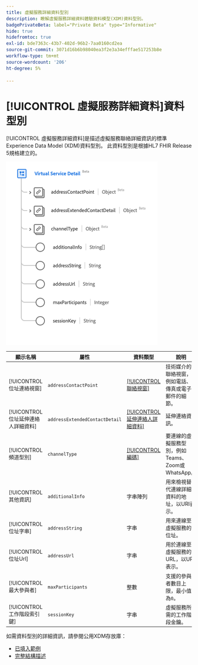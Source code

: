 ```yaml
---
title: 虛擬服務詳細資料型別
description: 瞭解虛擬服務詳細資料體驗資料模型(XDM)資料型別。
badgePrivateBeta: label="Private Beta" type="Informative"
hide: true
hidefromtoc: true
exl-id: bde7363c-43b7-402d-96b2-7aa0160cd2ea
source-git-commit: 3071d16b6b98040ea3f2e3a34efffae517253b8e
workflow-type: tm+mt
source-wordcount: '206'
ht-degree: 5%

---
```


# [!UICONTROL 虛擬服務詳細資料]資料型別

[!UICONTROL 虛擬服務詳細資料]是描述虛擬服務聯絡詳細資訊的標準Experience Data Model (XDM)資料型別。 此資料型別是根據HL7 FHIR Release 5規格建立的。

![虛擬服務詳細資料資料型別結構](../../../images/healthcare/data-types/virtual-service-detail.png)

| 顯示名稱 | 屬性 | 資料類型 | 說明 |
| --- | --- | --- | --- |
| [!UICONTROL 位址連絡視窗] | `addressContactPoint` | [[!UICONTROL 聯絡視窗]](../data-types/contact-point.md) | 技術媒介的聯絡視窗，例如電話、傳真或電子郵件的細節。 |
| [!UICONTROL 位址延伸連絡人詳細資料] | `addressExtendedContactDetail` | [[!UICONTROL 延伸連絡人詳細資料]](../data-types/extended-contact-detail.md) | 延伸連絡資訊。 |
| [!UICONTROL 頻道型別] | `channelType` | [[!UICONTROL 編碼]](../data-types/coding.md) | 要連線的虛擬服務型別，例如Teams、Zoom或WhatsApp。 |
| [!UICONTROL 其他資訊] | `additionalInfo` | 字串陣列 | 用來檢視替代連線詳細資料的地址，以URI表示。 |
| [!UICONTROL 位址字串] | `addressString` | 字串 | 用來連線至虛擬服務的位址。 |
| [!UICONTROL 位址Url] | `addressUrl` | 字串 | 用於連線至虛擬服務的URL，以URI表示。 |
| [!UICONTROL 最大參與者] | `maxParticipants` | 整數 | 支援的參與者數目上限，最小值為`0`。 |
| [!UICONTROL 工作階段索引鍵] | `sessionKey` | 字串 | 虛擬服務所需的工作階段金鑰。 |

如需資料型別的詳細資訊，請參閱公用XDM存放庫：

* [已填入範例](https://github.com/adobe/xdm/blob/master/extensions/industry/healthcare/fhir/datatypes/simplequantity.example.1.json)
* [完整結構描述](https://github.com/adobe/xdm/blob/master/extensions/industry/healthcare/fhir/datatypes/simplequantity.schema.json)
